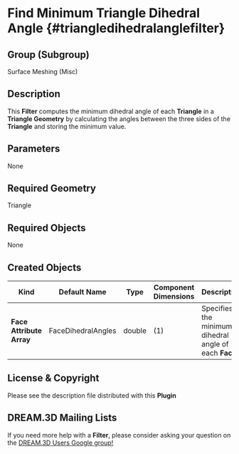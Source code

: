 Find Minimum Triangle Dihedral Angle {#triangledihedralanglefilter}
============

## Group (Subgroup) ##
Surface Meshing (Misc)

## Description ##
This **Filter** computes the minimum dihedral angle of each **Triangle** in a **Triangle Geometry** by calculating the angles between the three sides of the **Triangle** and storing the minimum value.

## Parameters ##
None

## Required Geometry ##
Triangle

## Required Objects ##
None

## Created Objects ##
| Kind | Default Name | Type | Component Dimensions | Description |
|------|--------------|-------------|---------|-----|
| **Face Attribute Array** | FaceDihedralAngles | double | (1) | Specifies the minimum dihedral angle of each **Face** |


## License & Copyright ##

Please see the description file distributed with this **Plugin**

## DREAM.3D Mailing Lists ##

If you need more help with a **Filter**, please consider asking your question on the [DREAM.3D Users Google group!](https://groups.google.com/forum/?hl=en#!forum/dream3d-users)


